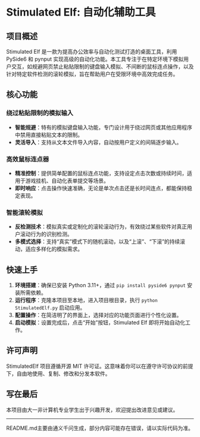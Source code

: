 # Stimulated Elf: 自动化辅助工具

## 项目概述

Stimulated Elf 是一款为提高办公效率与自动化测试打造的桌面工具，利用 PySide6 和 pynput 实现高级的自动化功能。本工具专注于在特定环境下模拟用户交互，如规避网页禁止粘贴限制的键盘输入模拟、不间断的鼠标连点操作，以及针对特定软件检测的滚轮模拟，旨在帮助用户在受限环境中高效完成任务。

## 核心功能

### 绕过粘贴限制的模拟输入
- **智能规避**：特有的模拟键盘输入功能，专门设计用于绕过网页或其他应用程序中禁用直接粘贴文本的限制。
- **灵活导入**：支持从文本文件导入内容，自动按用户定义的间隔逐步输入。

### 高效鼠标连点器
- **精准控制**：提供简单配置的鼠标连点功能，支持设定点击次数或持续时间，适用于游戏挂机、自动化表单提交等场景。
- **即时响应**：点击操作快速准确，无论是单次点击还是长时间连点，都能保持稳定表现。

### 智能滚轮模拟
- **反检测技术**：模拟真实或定制化的滚轮滚动行为，有效绕过某些软件对真正用户滚动行为的识别检测。
- **多模式选择**：支持“真实”模式下的随机滚动，以及“上滚”、“下滚”的持续滚动，适应多样化的模拟需求。

## 快速上手

1. **环境搭建**：确保已安装 Python 3.11+，通过 `pip install pyside6 pynput` 安装所需依赖。
2. **运行程序**：克隆本项目至本地，进入项目根目录，执行 `python StimulatedElf.py` 启动应用。
3. **配置操作**：在简洁明了的界面上，选择对应的功能页面进行个性化设置。
4. **启动模拟**：设置完成后，点击“开始”按钮，Stimulated Elf 即将开始自动化工作。

## 许可声明

StimulatedElf 项目遵循开源 MIT 许可证。这意味着你可以在遵守许可协议的前提下，自由地使用、复制、修改和分发本软件。

## 写在最后
本项目由大一非计算机专业学生出于兴趣开发，欢迎提出改进意见或建议。

---

README.md主要由通义千问生成，部分内容可能存在错误，请以实际代码为准。
